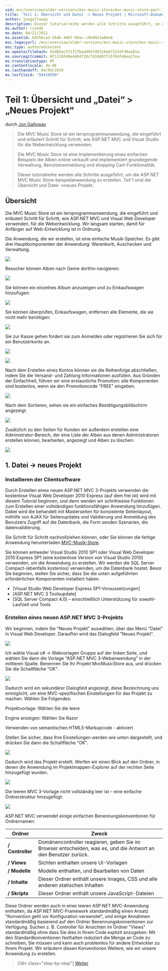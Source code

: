 ```yaml
---
uid: mvc/overview/older-versions/mvc-music-store/mvc-music-store-part-1
title: 'Teil 1: Übersicht und Datei -> Neues Projekt | Microsoft-Dokumentation'
author: jongalloway
description: Dieser tutorialreihe werden alle Schritte ausgeführt, um die ASP.NET MVC Music Store-beispielanwendung zu erstellen. Teil 1 Hintergrund Übersicht und Datei -> Neues Projekt.
ms.author: riande
ms.date: 04/21/2011
ms.assetid: bd356ca3-5bdb-4067-9dac-c9e9923a86e8
msc.legacyurl: /mvc/overview/older-versions/mvc-music-store/mvc-music-store-part-1
msc.type: authoredcontent
ms.openlocfilehash: 63d85ec5f1f2fbadd92fd0210e67332df30aab5a
ms.sourcegitcommit: 0f1119340e4464720cfd16d0ff15764746ea1fea
ms.translationtype: MT
ms.contentlocale: de-DE
ms.lasthandoff: 04/09/2019
ms.locfileid: "59419599"
---
```

# <a name="part-1-overview-and-file-new-project"></a>Teil 1: Übersicht und „Datei“ > „Neues Projekt“

durch [Jon Galloway](https://github.com/jongalloway)

> Die MVC Music Store ist ein lernprogrammanwendung, die eingeführt und erläutert Schritt für Schritt, wie ASP.NET MVC und Visual Studio für die Webentwicklung verwenden.  
>   
> Die MVC Music Store ist eine Implementierung eines einfachen Beispiels die Alben online verkauft und implementiert grundlegende Verwaltung, Benutzeranmeldung und shopping Cart-Funktionalität.  
>   
> Dieser tutorialreihe werden alle Schritte ausgeführt, um die ASP.NET MVC Music Store-beispielanwendung zu erstellen. Teil 1 sind die Übersicht und Datei -&gt;neues Projekt.


## <a name="overview"></a>Übersicht

Die MVC Music Store ist ein lernprogrammanwendung, die eingeführt und erläutert Schritt für Schritt, wie ASP.NET MVC und Visual Web Developer verwenden, für die Webentwicklung. Wir langsam starten, damit für Anfänger auf Web-Entwicklung ist in Ordnung.

Die Anwendung, die wir erstellen, ist eine einfache Musik-Speicher. Es gibt drei Hauptkomponenten der Anwendung: Warenkorb, Auschecken und Verwaltung.

![](mvc-music-store-part-1/_static/image1.jpg)

Besucher können Alben nach Genre dorthin navigieren:

![](mvc-music-store-part-1/_static/image2.jpg)

Sie können ein einzelnes Album anzuzeigen und zu Einkaufswagen hinzufügen:

![](mvc-music-store-part-1/_static/image3.jpg)

Sie können überprüfen, Einkaufswagen, entfernen alle Elemente, die sie nicht mehr benötigen:

![](mvc-music-store-part-1/_static/image4.jpg)

Sie zur Kasse gehen fordert sie zum Anmelden oder registrieren Sie sich für ein Benutzerkonto an.

![](mvc-music-store-part-1/_static/image1.png)

![](mvc-music-store-part-1/_static/image2.png)

Nach dem Erstellen eines Kontos können sie die Reihenfolge abschließen, indem Sie die Versand- und Zahlung Informationen ausfüllen. Aus Gründen der Einfachheit, führen wir eine erstaunliche Promotion: alle Komponenten sind kostenlos, wenn sie den Promotioncode "FREE" eingeben.

![](mvc-music-store-part-1/_static/image5.jpg)

Nach dem Sortieren, sehen sie ein einfaches Bestätigungsbildschirm angezeigt:

![](mvc-music-store-part-1/_static/image6.jpg)

Zusätzlich zu den Seiten für Kunden wir außerdem erstellen eine Administrator-Bereich, der eine Liste der Alben aus denen Administratoren erstellen können, bearbeiten, angezeigt und Alben zu löschen:

![](mvc-music-store-part-1/_static/image7.jpg)

## <a name="1-file--gt-new-project"></a>1. Datei -&gt; neues Projekt

### <a name="installing-the-software"></a>Installieren der Clientsoftware

Durch Erstellen eines neuen ASP.NET MVC 3-Projekts verwenden die kostenlose Visual Web Developer 2010 Express (auf dem frei ist) wird mit diesem Tutorial beginnen, und dann werden wir schrittweise Funktionen zum Erstellen einer vollständigen funktionsfähigen Anwendung hinzufügen. Dabei wird die behandelt mit Masterseiten für konsistente Seitenlayout, mithilfe von AJAX für Seitenupdates und Validierung und Anmeldung des Benutzers Zugriff auf die Datenbank, die Form senden Szenarien, die datenvalidierung.

Sie Schritt für Schritt nachvollziehen können, oder Sie können die fertige Anwendung herunterladen [MVC-Musik-Store](https://github.com/evilDave/MVC-Music-Store).

Sie können entweder Visual Studio 2010 SP1 oder Visual Web Developer 2010 Express SP1 (eine kostenlose Version von Visual Studio 2010) verwenden, um die Anwendung zu erstellen. Wir werden die SQL Server Compact-(ebenfalls kostenlos) verwenden, um die Datenbank hostet. Bevor Sie beginnen, stellen Sie sicher, dass Sie die unten aufgeführten erforderlichen Komponenten installiert haben.


- [Visual Studio Web Developer Express SP1-Voraussetzungen]
- [ASP.NET MVC 3 Toolsupdate]
- [SQL Server Compact 4.0] – einschließlich Unterstützung für sowohl-Laufzeit und Tools


### <a name="creating-a-new-aspnet-mvc-3-project"></a>Erstellen eines neuen ASP.NET MVC 3-Projekts

Wir beginnen, indem Sie "Neues Projekt" auswählen, über das Menü "Datei" in Visual Web Developer. Daraufhin wird das Dialogfeld "Neues Projekt".

![](mvc-music-store-part-1/_static/image5.png)

Ich wähle Visual c# -&gt; Webvorlagen Gruppe auf der linken Seite, und wählen Sie dann die Vorlage "ASP.NET MVC 3-Webanwendung" in der mittleren Spalte. Benennen Sie Ihr Projekt MvcMusicStore aus, und drücken Sie die Schaltfläche "OK".

![](mvc-music-store-part-1/_static/image8.jpg)

Dadurch wird ein sekundärer Dialogfeld angezeigt, diese Bezeichnung uns ermöglicht, um eine MVC-spezifischen Einstellungen für das Projekt zu machen. Wählen Sie Folgendes:

Projektvorlage: Wählen Sie die leere

Engine anzeigen: Wählen Sie Razor

Verwenden von semantischen HTML5-Markupcode - aktiviert

Stellen Sie sicher, dass Ihre Einstellungen werden wie unten dargestellt, und drücken Sie dann die Schaltfläche "OK".

![](mvc-music-store-part-1/_static/image9.jpg)

Dadurch wird das Projekt erstellt. Werfen wir einen Blick auf den Ordner, in denen die Anwendung im Projektmappen-Explorer auf der rechten Seite hinzugefügt wurden.

![](mvc-music-store-part-1/_static/image10.jpg)

Die leeren MVC 3-Vorlage nicht vollständig leer ist – eine einfache Ordnerstruktur hinzugefügt:

![](mvc-music-store-part-1/_static/image6.png)

ASP.NET MVC verwendet einige einfachen Benennungskonventionen für Ordnernamen:

| **Ordner** | **Zweck** |
| --- | --- |
| **/ Controller** | Domänencontroller reagieren, geben Sie im Browser entscheiden, was es, und die Antwort an den Benutzer zurück. |
| **/ Views** | Sichten enthalten unsere UI-Vorlagen |
| **/ Modelle** | Modelle enthalten, und Bearbeiten von Daten |
| **/ Inhalte** | Dieser Ordner enthält unsere Images, CSS und alle anderen statischen Inhalten |
| **/ Skripts** | Dieser Ordner enthält unsere JavaScript-Dateien |

Diese Ordner werden auch in einer leeren ASP.NET MVC-Anwendung enthalten, da ASP.NET MVC-Framework standardmäßig einen Ansatz "Konvention geht vor Konfiguration verwendet", und einige Annahmen standardmäßig basierend auf den Ordner Benennungskonventionen zur Verfügung. Suchen z. B. Controller für Ansichten im Ordner "Views" standardmäßig ohne dass Sie dies in Ihrem Code explizit anzugeben. Mit den Standardkonventionen festhalten reduziert die Menge an Code zu schreiben, Sie müssen und kann auch problemlos für andere Entwickler zu Ihrem Projekt. Wir erläutern diesen Konventionen Weitere, wie wir unsere Anwendung zu erstellen.

> [!div class="step-by-step"]
> [Weiter](mvc-music-store-part-2.md)
